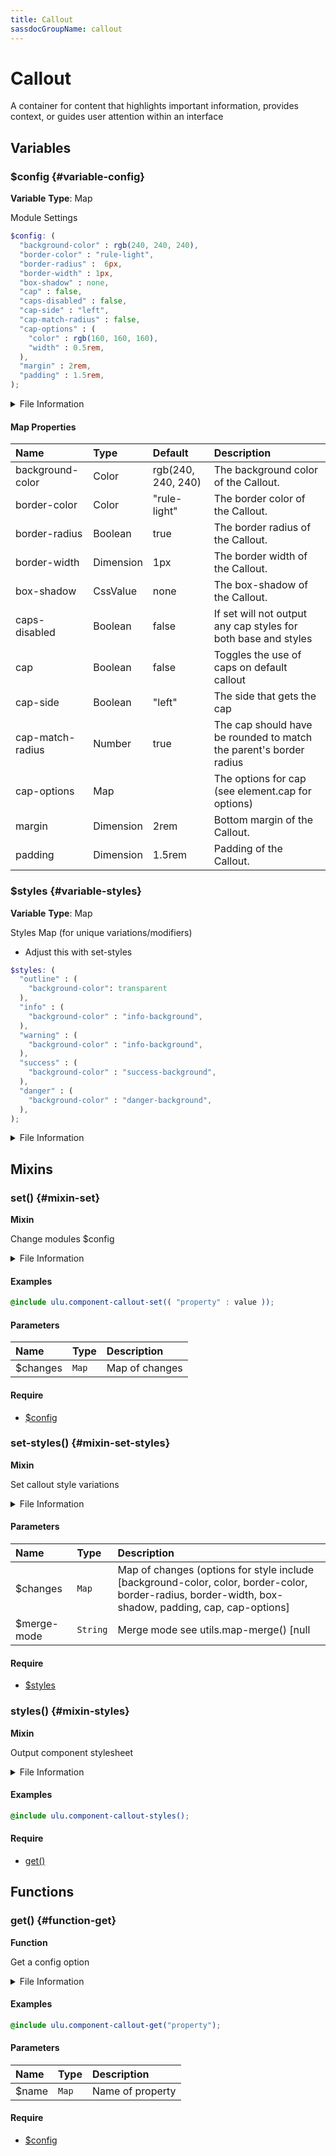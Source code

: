 ```yaml
---
title: Callout
sassdocGroupName: callout
---
```



# Callout

<div class="type-large">

A container for content that highlights important information, provides context, or guides user attention within an interface

</div>



## Variables




<div class="sassdoc-item-header">

###  $config {#variable-config}

  <div class="sassdoc-item-header__labels">
    <span class="tag tag--primary"><strong>Variable</strong></span> <span class="tag"><strong>Type</strong>: Map</span>
  </div>

</div>

  

Module Settings
    
    

``` scss
$config: (
  "background-color" : rgb(240, 240, 240),
  "border-color" : "rule-light",
  "border-radius" :  6px,
  "border-width" : 1px,
  "box-shadow" : none,
  "cap" : false,
  "caps-disabled" : false,
  "cap-side" : "left",
  "cap-match-radius" : false,
  "cap-options" : (
    "color" : rgb(160, 160, 160),
    "width" : 0.5rem,
  ),
  "margin" : 2rem,
  "padding" : 1.5rem,
);
```
  


<details>
  <summary>File Information</summary>
  
- **File:** _callout.scss
- **Group:** callout
- **Type:** variable
- **Lines (comments):** 23-36
- **Lines (code):** 38-54

</details>

    

#### Map Properties


|Name|Type|Default|Description|
|:--|:--|:--|:--|
|background-color|Color|rgb(240, 240, 240)|The background color of the Callout.|
|border-color|Color|"rule-light"|The border color of the Callout.|
|border-radius|Boolean|true|The border radius of the Callout.|
|border-width|Dimension|1px|The border width of the Callout.|
|box-shadow|CssValue|none|The box-shadow of the Callout.|
|caps-disabled|Boolean|false|If set will not output any cap styles for both base and styles|
|cap|Boolean|false|Toggles the use of caps on default callout|
|cap-side|Boolean|"left"|The side that gets the cap|
|cap-match-radius|Number|true|The cap should have be rounded to match the parent's border radius|
|cap-options|Map||The options for cap (see element.cap for options)|
|margin|Dimension|2rem|Bottom margin of the Callout.|
|padding|Dimension|1.5rem|Padding of the Callout.|

    


<div class="sassdoc-item-header">

###  $styles {#variable-styles}

  <div class="sassdoc-item-header__labels">
    <span class="tag tag--primary"><strong>Variable</strong></span> <span class="tag"><strong>Type</strong>: Map</span>
  </div>

</div>

  

Styles Map (for unique variations/modifiers)
- Adjust this with set-styles
    
    

``` scss
$styles: (
  "outline" : (
    "background-color": transparent
  ),
  "info" : (
    "background-color" : "info-background",
  ),
  "warning" : (
    "background-color" : "info-background",
  ),
  "success" : (
    "background-color" : "success-background",
  ),
  "danger" : (
    "background-color" : "danger-background",
  ),
);
```
  


<details>
  <summary>File Information</summary>
  
- **File:** _callout.scss
- **Group:** callout
- **Type:** variable
- **Lines (comments):** 56-58
- **Lines (code):** 60-76

</details>

    
  

## Mixins




<div class="sassdoc-item-header">

###  set() {#mixin-set}

  <div class="sassdoc-item-header__labels">
    <span class="tag tag--primary"><strong>Mixin</strong></span>
  </div>

</div>

  

Change modules $config
    
    


<details>
  <summary>File Information</summary>
  
- **File:** _callout.scss
- **Group:** callout
- **Type:** mixin
- **Lines (comments):** 78-81
- **Lines (code):** 83-85

</details>

    

#### Examples

      


``` scss
@include ulu.component-callout-set(( "property" : value ));
```
  



      

#### Parameters


|Name|Type|Description|
|:--|:--|:--|
|$changes|`Map`|Map of changes|

    

#### Require

- [$config](/sass/components/accordion/#variable-config)
  


<div class="sassdoc-item-header">

###  set-styles() {#mixin-set-styles}

  <div class="sassdoc-item-header__labels">
    <span class="tag tag--primary"><strong>Mixin</strong></span>
  </div>

</div>

  

Set callout style variations
    
    


<details>
  <summary>File Information</summary>
  
- **File:** _callout.scss
- **Group:** callout
- **Type:** mixin
- **Lines (comments):** 97-99
- **Lines (code):** 101-103

</details>

    

#### Parameters


|Name|Type|Description|
|:--|:--|:--|
|$changes|`Map`|Map of changes (options for style include [background-color, color, border-color, border-radius, border-width, box-shadow, padding, cap, cap-options]|
|$merge-mode|`String`|Merge mode see utils.map-merge() [null|"deep"|"overwrite"]|

    

#### Require

- [$styles](/sass/components/callout/#variable-styles)
  


<div class="sassdoc-item-header">

###  styles() {#mixin-styles}

  <div class="sassdoc-item-header__labels">
    <span class="tag tag--primary"><strong>Mixin</strong></span>
  </div>

</div>

  

Output component stylesheet
    
    


<details>
  <summary>File Information</summary>
  
- **File:** _callout.scss
- **Group:** callout
- **Type:** mixin
- **Lines (comments):** 105-107
- **Lines (code):** 109-147

</details>

    

#### Examples

      


``` scss
@include ulu.component-callout-styles();
```
  



      

#### Require

- [get()](/sass/components/accordion/#function-get)
  
  

## Functions




<div class="sassdoc-item-header">

###  get() {#function-get}

  <div class="sassdoc-item-header__labels">
    <span class="tag tag--primary"><strong>Function</strong></span>
  </div>

</div>

  

Get a config option
    
    


<details>
  <summary>File Information</summary>
  
- **File:** _callout.scss
- **Group:** callout
- **Type:** function
- **Lines (comments):** 87-90
- **Lines (code):** 92-95

</details>

    

#### Examples

      


``` scss
@include ulu.component-callout-get("property");
```
  



      

#### Parameters


|Name|Type|Description|
|:--|:--|:--|
|$name|`Map`|Name of property|

    

#### Require

- [$config](/sass/components/accordion/#variable-config)
  
  
  